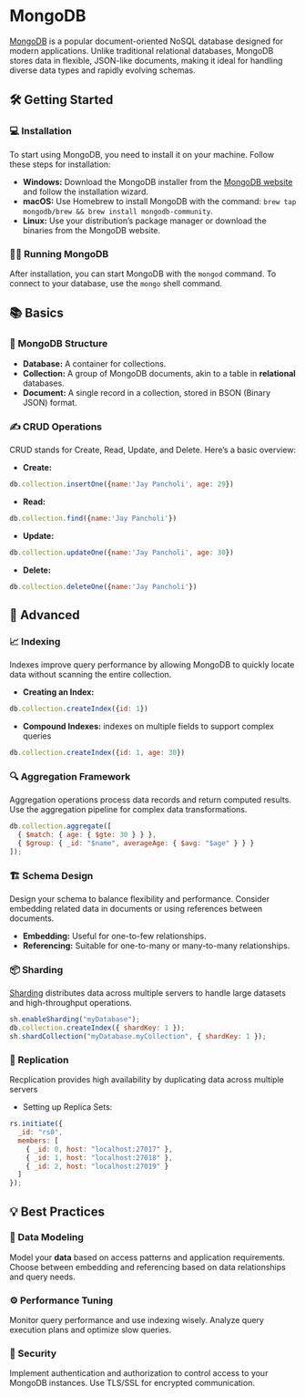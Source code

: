# MongoDB
[MongoDB](https://www.mongodb.com/) is a popular document-oriented NoSQL database designed for modern applications. Unlike traditional relational databases, MongoDB stores data in flexible, JSON-like documents, making it ideal for handling diverse data types and rapidly evolving schemas.
## 🛠️ Getting Started
### 💻 Installation
To start using MongoDB, you need to install it on your machine. Follow these steps for installation:
- **Windows:** Download the MongoDB installer from the [MongoDB website](https://www.mongodb.com/try/download/community) and follow the installation wizard.
- **macOS:** Use Homebrew to install MongoDB with the command: `brew tap mongodb/brew && brew install mongodb-community`.
- **Linux:** Use your distribution’s package manager or download the binaries from the MongoDB website.
### 🏃‍♂ Running MongoDB
After installation, you can start MongoDB with the `mongod` command. To connect to your database, use the `mongo` shell command.
## 📚 Basics
### 📂 MongoDB Structure
- **Database:** A container for collections.
- **Collection:** A group of MongoDB documents, akin to a table in **relational** databases.
- **Document:** A single record in a collection, stored in BSON (Binary JSON) format.
### ✍️ CRUD Operations
CRUD stands for Create, Read, Update, and Delete. Here’s a basic overview:
- **Create:**
```JavaScript
db.collection.insertOne({name:'Jay Pancholi', age: 29})
```
- **Read:**
```JavaScript
db.collection.find({name:'Jay Pancholi'})
```
- **Update:**
```JavaScript
db.collection.updateOne({name:'Jay Pancholi', age: 30})
```
- **Delete:**
```JavaScript
db.collection.deleteOne({name:'Jay Pancholi'})
```
## 🚀 Advanced
### 📈 Indexing
Indexes improve query performance by allowing MongoDB to quickly locate data without scanning the entire collection.
- **Creating an Index:**
```JavaScript
db.collection.createIndex({id: 1})
```
- **Compound Indexes:** indexes on multiple fields to support complex queries
```JavaScript
db.collection.createIndex({id: 1, age: 30})
```
### 🔍 Aggregation Framework
Aggregation operations process data records and return computed results. Use the aggregation pipeline for complex data transformations.
```JavaScript
db.collection.aggregate([
  { $match: { age: { $gte: 30 } } },
  { $group: { _id: "$name", averageAge: { $avg: "$age" } } }
]);
```

### 🏗️ Schema Design
Design your schema to balance flexibility and performance. Consider embedding related data in documents or using references between documents.
- **Embedding:** Useful for one-to-few relationships.
- **Referencing:** Suitable for one-to-many or many-to-many relationships.
### 📦 Sharding
[Sharding](Terminology#Sharding) distributes data across multiple servers to handle large datasets and high-throughput operations.
```JavaScript
sh.enableSharding("myDatabase");
db.collection.createIndex({ shardKey: 1 });
sh.shardCollection("myDatabase.myCollection", { shardKey: 1 });
```
### 🔁 Replication
Recplication provides high availability by duplicating data across multiple servers
- Setting up Replica Sets:
```JavaScript
rs.initiate({
  _id: "rs0",
  members: [
    { _id: 0, host: "localhost:27017" },
    { _id: 1, host: "localhost:27018" },
    { _id: 2, host: "localhost:27019" }
  ]
});
```

## 💡 Best Practices 
### 🧩 Data Modeling
Model your **data** based on access patterns and application requirements. Choose between embedding and referencing based on data relationships and query needs.

### ⚙️ Performance Tuning 
Monitor query performance and use indexing wisely. Analyze query execution plans and optimize slow queries.

### 🔐 Security 
Implement authentication and authorization to control access to your MongoDB instances. Use TLS/SSL for encrypted communication.
